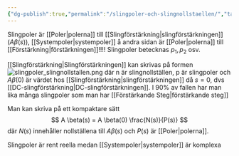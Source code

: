 ```yaml
---
{"dg-publish":true,"permalink":"/slingpoler-och-slingnollstaellen/","tags":["analogelektronik"]}
---
```



Slingpoler är [[Poler\|polerna]] till [[Slingförstärkning\|slingförstärkningen]] ($A \beta(s)$), [[Systempoler\|systempoler]] å andra sidan är [[Poler\|polerna]] till [[Förstärkning\|förstärkningen]]!!!! Slingpoler betecknas $p_{1}, p_{2}$ osv.

[[Slingförstärkning\|Slingförstärkningen]] kan skrivas på formen
![slingpoler_slingnollstallen.png](/img/user/images/slingpoler_slingnollstallen.png)
där n är slingnollställen, p är slingpoler och $A \beta(0)$ är värdet hos [[Slingförstärkning\|slingförstärkningen]] då $s=0$, dvs [[DC-slingförstärkning\|DC-slingförstärkningen]]. I 90% av fallen har man lika många slingpoler som man har [[Förstärkande Steg\|förstärkande steg]]

Man kan skriva på ett kompaktare sätt
$$
A \beta(s) = A \beta(0) \frac{N(s)}{P(s)}
$$
där $N(s)$ innehåller nollställena till $A \beta(s)$ och $P(s)$ är [[Poler\|polerna]].


Slingpoler är rent reella medan [[Systempoler\|systempoler]] är komplexa